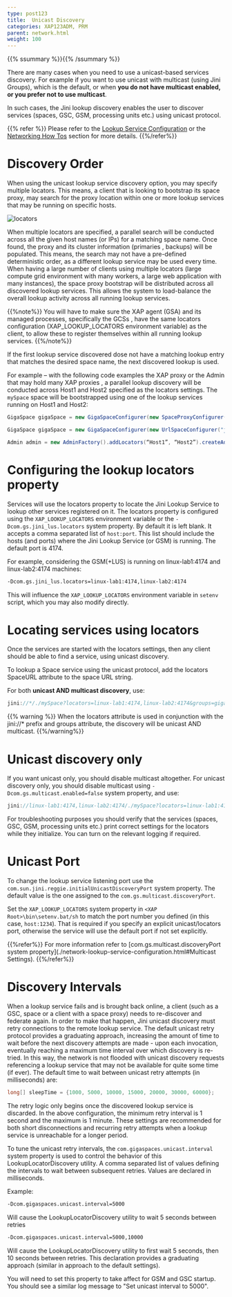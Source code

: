 ```yaml
---
type: post123
title:  Unicast Discovery
categories: XAP123ADM, PRM
parent: network.html
weight: 100
---
```


{{% ssummary %}}{{% /ssummary %}}



There are many cases when you need to use a unicast-based services discovery. For example if you want  to use unicast with multicast (using Jini Groups), which is the default, or when **you do not have multicast enabled, or you prefer not to use multicast**.

In such cases, the Jini lookup discovery enables the user to discover services (spaces, GSC, GSM, processing units etc.) using unicast protocol.

{{% refer %}}
Please refer to the [Lookup Service Configuration](./network-lookup-service-configuration.html) or the [Networking How Tos](./network.html) section for more details.
{{%/refer%}}


# Discovery Order

When using the unicast lookup service discovery option, you may specify multiple locators. This means, a client that is looking to bootstrap its space proxy, may search for the proxy location within one or more lookup services that may be running on specific hosts.

![locators](/attachment_files/smart-proxy.png)

When multiple locators are specified, a parallel search will be conducted across all the given host names (or IPs) for a matching space name. Once found, the proxy and its cluster information (primaries , backups) will be populated. 
This means, the search may not have a pre-defined deterministic order, as a different lookup service may be used every time. When having a large number of clients using multiple locators (large compute grid environment with many workers, a large web application with many instances), the space proxy bootstrap will be distributed across all discovered lookup services. 
This allows the system to load-balance the overall lookup activity across all running lookup services. 

{{%note%}}
You will have to make sure the XAP agent (GSA) and its managed processes, specifically the GCSs , have the same locators configuration (XAP_LOOKUP_LOCATORS environment variable) as the client, to allow these to register themselves within all running lookup services.
{{%/note%}}

If the first lookup service discovered dose not have a matching lookup entry that matches the desired space name, the next discovered lookup is used.

For example – with the following code examples the XAP proxy or the Admin that may hold many XAP proxies , a parallel lookup discovery will be conducted across Host1 and Host2 specified as the locators settings. The `mySpace` space will be bootstrapped using one of the lookup services running on Host1 and Host2:


```java
GigaSpace gigaSpace = new GigaSpaceConfigurer(new SpaceProxyConfigurer("mySpace").lookupLocators("Host1, Host2")).gigaSpace();

GigaSpace gigaSpace = new GigaSpaceConfigurer(new UrlSpaceConfigurer("jini://*/*/mySpace?locators=Host1,Host2")).gigaSpace();

Admin admin = new AdminFactory().addLocators(“Host1”, “Host2”).createAdmin();
```


# Configuring the lookup locators property

Services will use the locators property to locate the Jini Lookup Service to lookup other services registered on it. The locators property is configured using the `XAP_LOOKUP_LOCATORS` environment variable or the `-Dcom.gs.jini_lus.locators` system property. 
By default it is left blank. It accepts a comma separated list of `host:port`. This list should include the hosts (and ports) where the Jini Lookup Service (or GSM) is running. The default port is 4174.

For example, considering the GSM(+LUS) is running on linux-lab1:4174 and linux-lab2:4174 machines:


```bash
-Dcom.gs.jini_lus.locators=linux-lab1:4174,linux-lab2:4174
```

This will influence the `XAP_LOOKUP_LOCATORS` environment variable in `setenv` script, which you may also modify directly.

# Locating services using locators

Once the services are started with the locators settings, then any client should be able to find a service, using unicast discovery.

To lookup a Space service using the unicast protocol, add the locators SpaceURL attribute to the space URL string.

For both **unicast AND multicast discovery**, use:


```java
jini://*/./mySpace?locators=linux-lab1:4174,linux-lab2:4174&groups=gigaspaces-{{%currentversion%}}-XAPPremium-ga
```

{{% warning %}}
When the locators attribute is used in conjunction with the jini://* prefix and groups attribute, the discovery will be unicast AND multicast.
{{%/warning%}}


#  Unicast discovery only

If you want unicast only, you should disable multicast altogether. For unicast discovery only, you should disable multicast using `-Dcom.gs.multicast.enabled=false` system property, and use:


```java
jini://linux-lab1:4174,linux-lab2:4174/./mySpace?locators=linux-lab1:4174,linux-lab2:4174
```

For troubleshooting purposes you should verify that the services (spaces, GSC, GSM, processing units etc.) print correct settings for the locators while they initialize. You can turn on the relevant logging if required.
 

# Unicast Port

To change the lookup service listening port use the `com.sun.jini.reggie.initialUnicastDiscoveryPort` system property. The default value is the one assigned to the `com.gs.multicast.discoveryPort`.

Set the `XAP_LOOKUP_LOCATORS` system property in `<XAP Root>\bin\setenv.bat/sh` to match the port number you defined (in this case, `host:1234`). That is required if you specify an explicit unicast/locators port, otherwise the service will use the default port if not set explicitly.

{{%refer%}}
For more information refer to [com.gs.multicast.discoveryPort system property](./network-lookup-service-configuration.html#Multicast Settings).
{{%/refer%}}

# Discovery Intervals

When a lookup service fails and is brought back online, a client (such as a GSC, space or a client with a space proxy) needs to re-discover and federate again.
In order to make that happen, Jini unicast discovery must retry connections to the remote lookup service.
The default unicast retry protocol provides a graduating approach, increasing the amount of time to wait before the next discovery attempts are made - upon each invocation, eventually reaching a maximum time interval over which discovery is re-tried.
In this way, the network is not flooded with unicast discovery requests referencing a lookup service that may not be available for quite some time (if ever).
The default time to wait between unicast retry attempts (in milliseconds) are:


```java
long[] sleepTime = {1000, 5000, 10000, 15000, 20000, 30000, 60000};
```

The retry logic only begins once the discovered lookup service is discarded.
In the above configuration, the minimum retry interval is 1 second and the maximum is 1 minute.
These settings are recommended for both short disconnections and recurring retry attempts when a lookup service is unreachable for a longer period.

To tune the unicast retry intervals, the `com.gigaspaces.unicast.interval` system property is used to control the behavior of this LookupLocatorDiscovery utility. A comma separated list of values defining the intervals to wait between subsequent retries. Values are declared in milliseconds.

Example:


```bash
-Dcom.gigaspaces.unicast.interval=5000
```

Will cause the LookupLocatorDiscovery utility to wait 5 seconds between retries


```bash
-Dcom.gigaspaces.unicast.interval=5000,10000
```

Will cause the LookupLocatorDiscovery utility to first wait 5 seconds, then 10 seconds between retries. This declaration provides a graduating approach (similar in approach to the default settings).

You will need to set this property to take affect for GSM and GSC startup. You should see a similar log message to "Set unicast interval to 5000".


 
